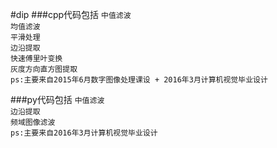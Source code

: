 #dip 
###cpp代码包括
`中值滤波`   
`均值滤波`    
`平滑处理`    
`边沿提取`    
`快速傅里叶变换`    
`灰度方向直方图提取`    
`ps:主要来自2015年6月数字图像处理课设 + 2016年3月计算机视觉毕业设计`    
   
###py代码包括
`中值滤波`    
`边沿提取`    
`频域图像滤波`    
`ps:主要来自2016年3月计算机视觉毕业设计`    
